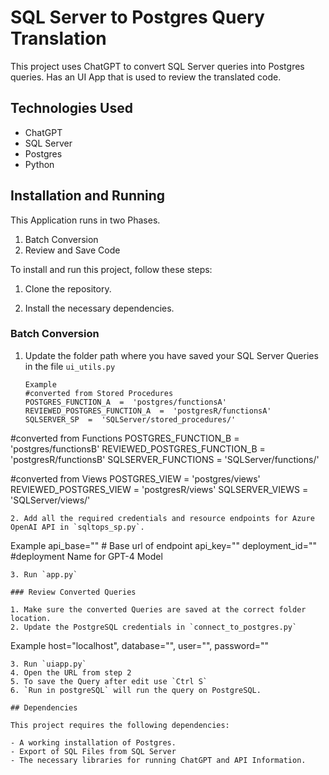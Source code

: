 # SQL Server to Postgres Query Translation

 This project uses ChatGPT to convert SQL Server queries into Postgres queries.
 Has an UI App that is used to review the translated code.

## Technologies Used

- ChatGPT
- SQL Server
- Postgres
- Python

## Installation and Running

  This Application runs in two Phases.

1. Batch Conversion 
2. Review and Save Code

To install and run this project, follow these steps:

1. Clone the repository.

2. Install the necessary dependencies.

### Batch Conversion

1. Update the folder path where you have saved your SQL Server Queries in the file `ui_utils.py`
   
   ```
   Example
   #converted from Stored Procedures
   POSTGRES_FUNCTION_A  =  'postgres/functionsA'
   REVIEWED_POSTGRES_FUNCTION_A  =  'postgresR/functionsA'
   SQLSERVER_SP  =  'SQLServer/stored_procedures/'
   ```

#converted from Functions
POSTGRES_FUNCTION_B  =  'postgres/functionsB'
REVIEWED_POSTGRES_FUNCTION_B  =  'postgresR/functionsB'
SQLSERVER_FUNCTIONS  =  'SQLServer/functions/'

#converted from Views
POSTGRES_VIEW  =  'postgres/views'
REVIEWED_POSTGRES_VIEW  =  'postgresR/views'
SQLSERVER_VIEWS  =  'SQLServer/views/'

```
2. Add all the required credentials and resource endpoints for Azure OpenAI API in `sqltops_sp.py`.
```

Example
api_base="" # Base url of endpoint
api_key="" 
deployment_id="" #deployment Name for GPT-4 Model

```
3. Run `app.py`

### Review Converted Queries

1. Make sure the converted Queries are saved at the correct folder location.
2. Update the PostgreSQL credentials in `connect_to_postgres.py`
```

Example 
host="localhost",
database="",
user="",
password=""

```
3. Run `uiapp.py`
4. Open the URL from step 2
5. To save the Query after edit use `Ctrl S`
6. `Run in postgreSQL` will run the query on PostgreSQL.

## Dependencies

This project requires the following dependencies:

- A working installation of Postgres.
- Export of SQL Files from SQL Server
- The necessary libraries for running ChatGPT and API Information.
```